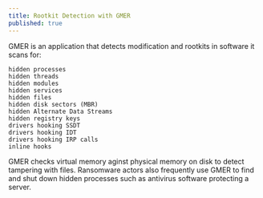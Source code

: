 ```yaml
---
title: Rootkit Detection with GMER
published: true
---
```


GMER is an application that detects modification and rootkits in software it scans for: 

```
hidden processes
hidden threads
hidden modules
hidden services
hidden files
hidden disk sectors (MBR)
hidden Alternate Data Streams
hidden registry keys
drivers hooking SSDT
drivers hooking IDT
drivers hooking IRP calls
inline hooks
```

GMER checks virtual memory aginst physical memory on disk to detect tampering with files. Ransomware actors also frequently use GMER to find and shut down hidden processes such as antivirus software protecting a server. 